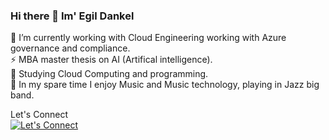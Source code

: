 ### Hi there 👋 Im' Egil Dankel 

🔭 I’m currently working with Cloud Engineering working with Azure governance and compliance. <br>
⚡ MBA master thesis on AI (Artifical intelligence). <br>
🌱 Studying Cloud Computing and programming. <br>
👯 In my spare time I enjoy Music and Music technology, playing in Jazz big band. <br> 

Let's Connect<br>
[![Let's Connect](https://img.shields.io/badge/LinkedIn-0077B5?style=for-the-badge&logo=linkedin&logoColor=white)](https://www.linkedin.com/in/egildankel/)
<!DOCTYPE html>
<html lang="en">
<head>
    <meta charset="UTF-8">
    <meta name="viewport" content="width=device-width, initial-scale=1.0">
    <title>Stavanger Map</title>
    <link rel="stylesheet" href="https://unpkg.com/leaflet/dist/leaflet.css" />
    <style>
        #map { height: 600px; }
    </style>
</head>
<body>
    <div id="map"></div>
    <script src="https://unpkg.com/leaflet/dist/leaflet.js"></script>
    <script>
        const map = L.map('map').setView([58.9690, 5.7331], 13); // Center on Stavanger

        L.tileLayer('https://{s}.tile.openstreetmap.org/{z}/{x}/{y}.png', {
            maxZoom: 19,
        }).addTo(map);

        const stavangerPolygon = L.polygon([
            [58.9650, 5.6763],
            [58.9730, 5.6763],
            [58.9730, 5.6833],
            [58.9650, 5.6833],
            [58.9600, 5.6750],
            [58.9600, 5.6700],
            [58.9550, 5.6700],
            [58.9550, 5.6750],
            [58.9650, 5.6750],
            [58.9650, 5.6800],
            [58.9700, 5.6800],
            [58.9700, 5.6850],
            [58.9650, 5.6850],
            [58.9650, 5.6800],
            [58.9650, 5.6763]  // Closing the polygon
        ], {
            color: 'blue',       // Outline color
            fillColor: 'blue',   // Fill color
            fillOpacity: 0       // Make fill transparent
        }).addTo(map);
    </script>
</body>
</html>

<details>
<summary>Programming Languages list</summary>

| Rank | Languages |
|-----:|-----------|
|     1| Markdown  |
|     2| Powershell|
|     3| Python    |
</details>

<details>
<summary>Favorite Quotes</summary>

| Quote| Author |
|-----:|-----------|
|     L'avenir appertient à ceux qui se lèvent tôt.| Unknown  |
|     | |
|     |    |
---


</details>
<picture>
 <source media="(prefers-color-scheme: dark)" srcset="https://github.com/user-attachments/assets/e8301d8a-ee3f-4c5c-a25d-48b2266a89be">
 <source media="(prefers-color-scheme: light)" srcset="https://github.com/user-attachments/assets/e8301d8a-ee3f-4c5c-a25d-48b2266a89be">
 <img alt="Robot" src="https://github.com/user-attachments/assets/e8301d8a-ee3f-4c5c-a25d-48b2266a89be">
</picture>

